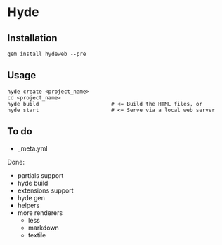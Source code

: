 Hyde
====

Installation
------------

    gem install hydeweb --pre

Usage
-----

    hyde create <project_name> 
    cd <project_name>
    hyde build                       # <= Build the HTML files, or
    hyde start                       # <= Serve via a local web server

To do
-----

 - _meta.yml 

Done:

 - partials support
 - hyde build
 - extensions support
 - hyde gen
 - helpers
 - more renderers
   - less
   - markdown
   - textile
